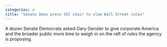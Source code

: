 ```yaml
---
categories: a
title: "Senate Dems press SEC chair to slow Wall Street rules"
---
```

A dozen Senate Democrats asked Gary Gensler to give corporate America and the broader public more time to weigh in on the raft of rules the agency is proposing.